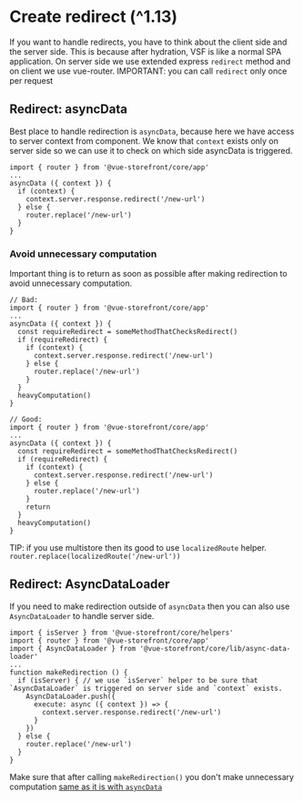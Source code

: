 # Create redirect (^1.13)

If you want to handle redirects, you have to think about the client side and the server side. This is because after hydration, VSF is like a normal SPA application.
On server side we use extended express `redirect` method and on client we use vue-router.
IMPORTANT: you can call `redirect` only once per request

## Redirect: asyncData

Best place to handle redirection is `asyncData`, because here we have access to server context from component.
We know that `context` exists only on server side so we can use it to check on which side asyncData is triggered.
```
import { router } from '@vue-storefront/core/app'
...
asyncData ({ context }) {
  if (context) {
    context.server.response.redirect('/new-url')
  } else {
    router.replace('/new-url')
  }
}
```

### Avoid unnecessary computation
Important thing is to return as soon as possible after making redirection to avoid unnecessary computation.
```
// Bad:
import { router } from '@vue-storefront/core/app'
...
asyncData ({ context }) {
  const requireRedirect = someMethodThatChecksRedirect()
  if (requireRedirect) {
    if (context) {
      context.server.response.redirect('/new-url')
    } else {
      router.replace('/new-url')
    }
  }
  heavyComputation()
}
```

```
// Good:
import { router } from '@vue-storefront/core/app'
...
asyncData ({ context }) {
  const requireRedirect = someMethodThatChecksRedirect()
  if (requireRedirect) {
    if (context) {
      context.server.response.redirect('/new-url')
    } else {
      router.replace('/new-url')
    }
    return
  }
  heavyComputation()
}
```

TIP: if you use multistore then its good to use `localizedRoute` helper. `router.replace(localizedRoute('/new-url'))`

## Redirect: AsyncDataLoader

If you need to make redirection outside of `asyncData` then you can also use `AsyncDataLoader` to handle server side.
```
import { isServer } from '@vue-storefront/core/helpers'
import { router } from '@vue-storefront/core/app'
import { AsyncDataLoader } from '@vue-storefront/core/lib/async-data-loader'
...
function makeRedirection () {
  if (isServer) { // we use `isServer` helper to be sure that `AsyncDataLoader` is triggered on server side and `context` exists.
    AsyncDataLoader.push({
      execute: async ({ context }) => {
        context.server.response.redirect('/new-url')
      }
    })
  } else {
    router.replace('/new-url')
  }
}
```
Make sure that after calling `makeRedirection()` you don't make unnecessary computation [same as it is with `asyncData`](redirect.md#avoid-unnecessary-computation)
